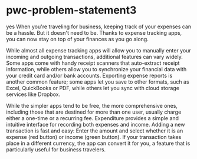 # pwc-problem-statement3
yes  When you're traveling for business, keeping track of your expenses can be a hassle. But it doesn't need to be. Thanks to expense tracking apps, you can now stay on top of your finances as you go along.

While almost all expense tracking apps will allow you to manually enter your incoming and outgoing transactions, additional features can vary widely. Some apps come with handy receipt scanners that auto-extract receipt information, while others allow you to synchronize your financial data with your credit card and/or bank accounts. Exporting expense reports is another common feature; some apps let you save to other formats, such as Excel, QuickBooks or PDF, while others let you sync with cloud storage services like Dropbox.

While the simpler apps tend to be free, the more comprehensive ones, including those that are destined for more than one user, usually charge either a one-time or a recurring fee.
Expenditure provides a simple and intuitive interface for recording both expenses and income. Adding a new transaction is fast and easy: Enter the amount and select whether it is an expense (red button) or income (green button). If your transaction takes place in a different currency, the app can convert it for you, a feature that is particularly useful for business travelers.
